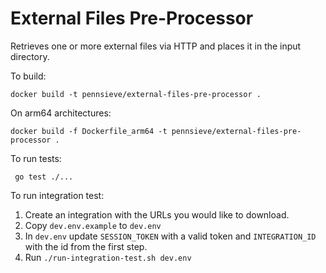 # External Files Pre-Processor

Retrieves one or more external files via HTTP and places it in the input directory.

To build:

`docker build -t pennsieve/external-files-pre-processor .`

On arm64 architectures:

`docker build -f Dockerfile_arm64 -t pennsieve/external-files-pre-processor .`

To run tests:

` go test ./...`

To run integration test:

1. Create an integration with the URLs you would like to download.
2. Copy `dev.env.example` to `dev.env`
3. In `dev.env` update `SESSION_TOKEN` with a valid token and `INTEGRATION_ID` with the id from the first step.
4. Run `./run-integration-test.sh dev.env`

